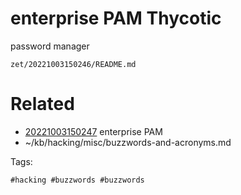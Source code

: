 # enterprise PAM Thycotic
password manager

` zet/20221003150246/README.md `

# Related

- [20221003150247](/zet/20221003150247/README.md) enterprise PAM
- ~/kb/hacking/misc/buzzwords-and-acronyms.md

Tags:

    #hacking #buzzwords #buzzwords 
